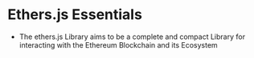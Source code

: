 # Ethers.js Essentials

* The ethers.js Library aims to be a complete and compact Library for interacting with the Ethereum Blockchain and its Ecosystem
